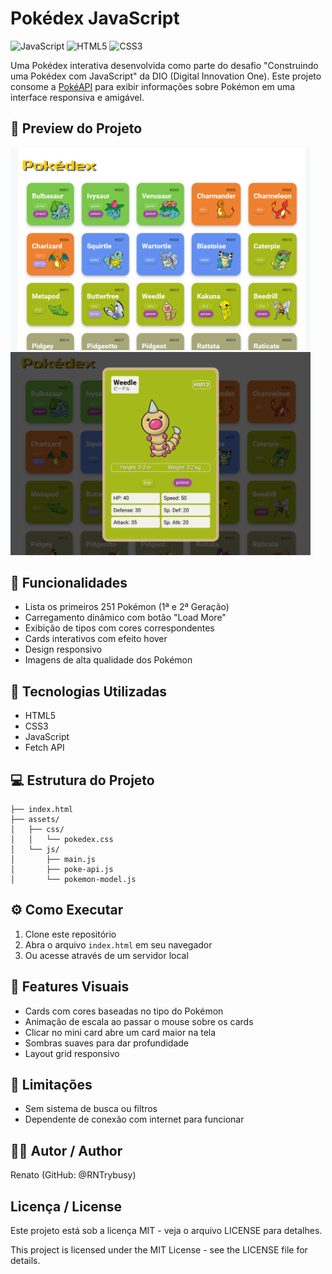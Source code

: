 # Pokédex JavaScript

![JavaScript](https://img.shields.io/badge/JavaScript-F7DF1E?style=for-the-badge&logo=javascript&logoColor=black)
![HTML5](https://img.shields.io/badge/HTML5-E34F26?style=for-the-badge&logo=html5&logoColor=white)
![CSS3](https://img.shields.io/badge/CSS3-1572B6?style=for-the-badge&logo=css3&logoColor=white)

Uma Pokédex interativa desenvolvida como parte do desafio "Construindo uma Pokédex com JavaScript" da DIO (Digital Innovation One). Este projeto consome a [PokéAPI](https://pokeapi.co/) para exibir informações sobre Pokémon em uma interface responsiva e amigável.

## 📸 Preview do Projeto
<img src="./src/images/pic_1.png" alt="Imagem um de tela do projeto" width="480px">
<img src="./src/images/pic_2.png" alt="Imagem dois de tela do projeto" width="480px">

## 🌟 Funcionalidades

- Lista os primeiros 251 Pokémon (1ª e 2ª Geração)
- Carregamento dinâmico com botão "Load More"
- Exibição de tipos com cores correspondentes
- Cards interativos com efeito hover
- Design responsivo
- Imagens de alta qualidade dos Pokémon

## 🚀 Tecnologias Utilizadas

- HTML5
- CSS3
- JavaScript
- Fetch API

## 💻 Estrutura do Projeto

```
├── index.html
├── assets/
│   ├── css/
│   │   └── pokedex.css
│   └── js/
│       ├── main.js
│       ├── poke-api.js
│       └── pokemon-model.js
```

## ⚙️ Como Executar

1. Clone este repositório
2. Abra o arquivo `index.html` em seu navegador
3. Ou acesse através de um servidor local

## 🎨 Features Visuais

- Cards com cores baseadas no tipo do Pokémon
- Animação de escala ao passar o mouse sobre os cards
- Clicar no mini card abre um card maior na tela
- Sombras suaves para dar profundidade
- Layout grid responsivo

## 🔄 Limitações

- Sem sistema de busca ou filtros
- Dependente de conexão com internet para funcionar

## 👨‍💻 Autor / Author
Renato (GitHub: @RNTrybusy)

## Licença / License
Este projeto está sob a licença MIT - veja o arquivo LICENSE para detalhes.

This project is licensed under the MIT License - see the LICENSE file for details.